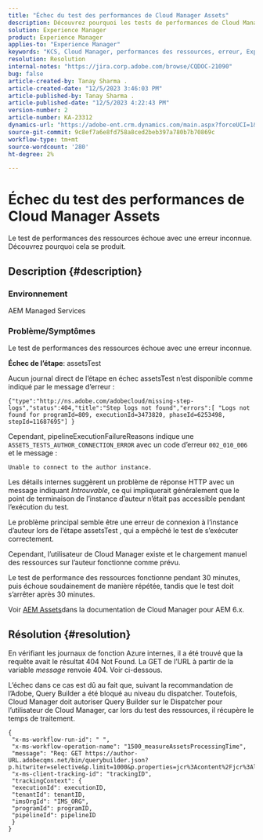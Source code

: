 ```yaml
---
title: "Échec du test des performances de Cloud Manager Assets"
description: Découvrez pourquoi les tests de performances de Cloud Manager Assets échouent.
solution: Experience Manager
product: Experience Manager
applies-to: "Experience Manager"
keywords: "KCS, Cloud Manager, performances des ressources, erreur, Experience Manager"
resolution: Resolution
internal-notes: "https://jira.corp.adobe.com/browse/CQDOC-21090"
bug: false
article-created-by: Tanay Sharma .
article-created-date: "12/5/2023 3:46:03 PM"
article-published-by: Tanay Sharma .
article-published-date: "12/5/2023 4:22:43 PM"
version-number: 2
article-number: KA-23312
dynamics-url: "https://adobe-ent.crm.dynamics.com/main.aspx?forceUCI=1&pagetype=entityrecord&etn=knowledgearticle&id=ed605461-8593-ee11-be37-6045bd006b25"
source-git-commit: 9c8ef7a6e8fd758a8ced2beb397a780b7b70869c
workflow-type: tm+mt
source-wordcount: '280'
ht-degree: 2%

---
```


# Échec du test des performances de Cloud Manager Assets


Le test de performances des ressources échoue avec une erreur inconnue. Découvrez pourquoi cela se produit.

## Description {#description}


### Environnement

AEM Managed Services

### Problème/Symptômes 

Le test de performances des ressources échoue avec une erreur inconnue.

<b>Échec de l’étape</b>: assetsTest

Aucun journal direct de l’étape en échec assetsTest n’est disponible comme indiqué par le message d’erreur :

`{"type":"http://ns.adobe.com/adobecloud/missing-step-logs","status":404,"title":"Step logs not found","errors":[ "Logs not found for programId=809, executionId=3473820, phaseId=6253498, stepId=11687695"] } `

Cependant, pipelineExecutionFailureReasons indique une `ASSETS_TESTS_AUTHOR_CONNECTION_ERROR` avec un code d’erreur `002_010_006` et le message :

`Unable to connect to the author instance. `

Les détails internes suggèrent un problème de réponse HTTP avec un message indiquant *Introuvable*, ce qui impliquerait généralement que le point de terminaison de l’instance d’auteur n’était pas accessible pendant l’exécution du test.

Le problème principal semble être une erreur de connexion à l’instance d’auteur lors de l’étape assetsTest , qui a empêché le test de s’exécuter correctement.

Cependant, l’utilisateur de Cloud Manager existe et le chargement manuel des ressources sur l’auteur fonctionne comme prévu.

Le test de performance des ressources fonctionne pendant 30 minutes, puis échoue soudainement de manière répétée, tandis que le test doit s’arrêter après 30 minutes.

Voir [AEM Assets](https://experienceleague.adobe.com/docs/experience-manager-cloud-manager/content/using/code-quality-testing.html#aem-assets)dans la documentation de Cloud Manager pour AEM 6.x.


## Résolution {#resolution}


En vérifiant les journaux de fonction Azure internes, il a été trouvé que la requête avait le résultat 404 Not Found. La GET de l’URL à partir de la variable *message* renvoie 404. Voir ci-dessous.

L’échec dans ce cas est dû au fait que, suivant la recommandation de l’Adobe, Query Builder a été bloqué au niveau du dispatcher.
Toutefois, Cloud Manager doit autoriser Query Builder sur le Dispatcher pour l’utilisateur de Cloud Manager, car lors du test des ressources, il récupère le temps de traitement.




```
{
 "x-ms-workflow-run-id": " ",
 "x-ms-workflow-operation-name": "1500_measureAssetsProcessingTime",
 "message": "Req: GET https://author-URL.adobecqms.net/bin/querybuilder.json?p.hitwriter=selective&p.limit=1000&p.properties=jcr%3Acontent%2Fjcr%3AlastModified+jcr%3Acreated&path=%2Fcontent%2Fdam%2Fcloudmanager&property=jcr%3Acontent%2Fdam%3AassetState&property.depth=1&property.value=processed&type=dam%3AAsset",
 "x-ms-client-tracking-id": "trackingID",
 "trackingContext": {
 "executionId": executionID,
 "tenantId": tenantID,
 "imsOrgId": "IMS_ORG",
 "programId": programID,
 "pipelineId": pipelineID
 }
}
```


